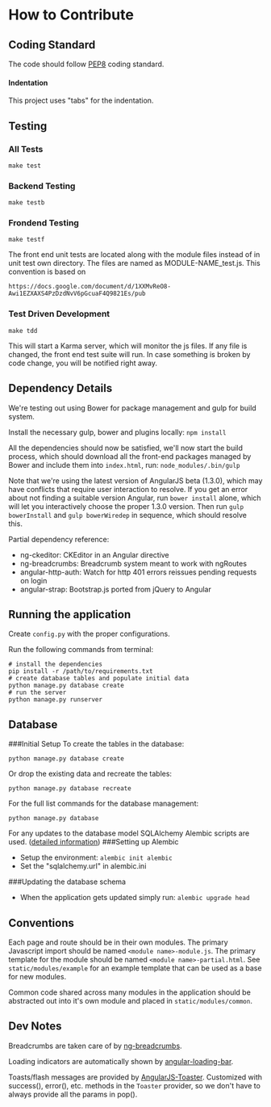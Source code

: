 How to Contribute
=================

Coding Standard
---------------

The code should follow [PEP8](https://www.python.org/dev/peps/pep-0008‎) coding standard.

#### Indentation
This project uses "tabs" for the indentation.


Testing
-------

### All Tests

	make test

### Backend Testing

	make testb

### Frondend Testing

	make testf

The front end unit tests are located along with the module files instead of in unit test own directory. The files are named as MODULE-NAME_test.js. This convention is based on

    https://docs.google.com/document/d/1XXMvReO8-Awi1EZXAXS4PzDzdNvV6pGcuaF4Q9821Es/pub

### Test Driven Development

	make tdd

This will start a Karma server, which will monitor the js files. If any file is changed, the front end test suite will run. In case something is broken by code change, you will be notified right away.

Dependency Details
------------------

We're testing out using Bower for package management and gulp for build system.

Install the necessary gulp, bower and plugins locally:
	`npm install`

All the dependencies should now be satisfied, we'll now start the build process, which should download all the front-end packages managed by Bower and include them into `index.html`, run:
	`node_modules/.bin/gulp`

Note that we're using the latest version of AngularJS beta (1.3.0), which may have conflicts that require user interaction to resolve. If you get an error about not finding a suitable version Angular, run `bower install` alone, which will let you interactively choose the proper 1.3.0 version. Then run `gulp bowerInstall` and `gulp bowerWiredep` in sequence, which should resolve this.

Partial dependency reference:
- ng-ckeditor: CKEditor in an Angular directive
- ng-breadcrumbs: Breadcrumb system meant to work with ngRoutes
- angular-http-auth: Watch for http 401 errors reissues pending requests on login
- angular-strap: Bootstrap.js ported from jQuery to Angular

Running the application
-----------------------
Create `config.py` with the proper configurations.

Run the following commands from terminal:

    # install the dependencies
    pip install -r /path/to/requirements.txt
    # create database tables and populate initial data
    python manage.py database create
    # run the server
    python manage.py runserver

Database
--------
###Initial Setup
To create the tables in the database:

    python manage.py database create

Or drop the existing data and recreate the tables:

    python manage.py database recreate

For the full list commands for the database management:

    python manage.py database

For any updates to the database model SQLAlchemy Alembic scripts are used. ([detailed information](http://alembic.readthedocs.org/en/latest/))
###Setting up Alembic
* Setup the environment: `alembic init alembic`
* Set the "sqlalchemy.url" in alembic.ini

###Updating the database schema
* When the application gets updated simply run: `alembic upgrade head`

Conventions
-----------

Each page and route should be in their own modules. The primary Javascript import should be named `<module name>-module.js`. The primary template for the module should be named `<module name>-partial.html`. See `static/modules/example` for an example template that can be used as a base for new modules.

Common code shared across many modules in the application should be abstracted out into it's own module and placed in `static/modules/common`.

Dev Notes
-----------

Breadcrumbs are taken care of by [ng-breadcrumbs](https://github.com/ianwalter/ng-breadcrumbs).

Loading indicators are automatically shown by [angular-loading-bar](http://chieffancypants.github.io/angular-loading-bar/).

Toasts/flash messages are provided by [AngularJS-Toaster](https://github.com/jirikavi/AngularJS-Toaster). Customized with success(), error(), etc. methods in the `Toaster` provider, so we don't have to always provide all the params in pop().
